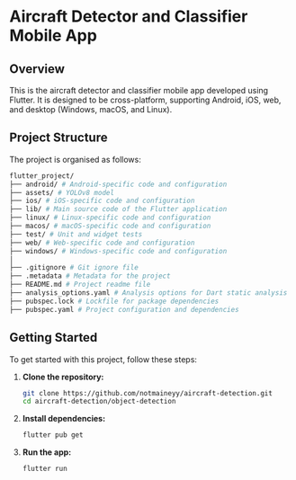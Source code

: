# Aircraft Detector and Classifier Mobile App

## Overview

This is the aircraft detector and classifier mobile app developed using Flutter. It is designed to be cross-platform, supporting Android, iOS, web, and desktop (Windows, macOS, and Linux).

## Project Structure

The project is organised as follows:

```bash
flutter_project/
├── android/ # Android-specific code and configuration
├── assets/ # YOLOv8 model
├── ios/ # iOS-specific code and configuration
├── lib/ # Main source code of the Flutter application
├── linux/ # Linux-specific code and configuration
├── macos/ # macOS-specific code and configuration
├── test/ # Unit and widget tests
├── web/ # Web-specific code and configuration
├── windows/ # Windows-specific code and configuration
│
├── .gitignore # Git ignore file
├── .metadata # Metadata for the project
├── README.md # Project readme file
├── analysis_options.yaml # Analysis options for Dart static analysis
├── pubspec.lock # Lockfile for package dependencies
├── pubspec.yaml # Project configuration and dependencies
```

## Getting Started

To get started with this project, follow these steps:

1. **Clone the repository:**
   ```bash
   git clone https://github.com/notmaineyy/aircraft-detection.git
   cd aircraft-detection/object-detection

2. **Install dependencies:**
   ```bash
   flutter pub get
   ```
3. **Run the app:**
   ```bash
   flutter run

